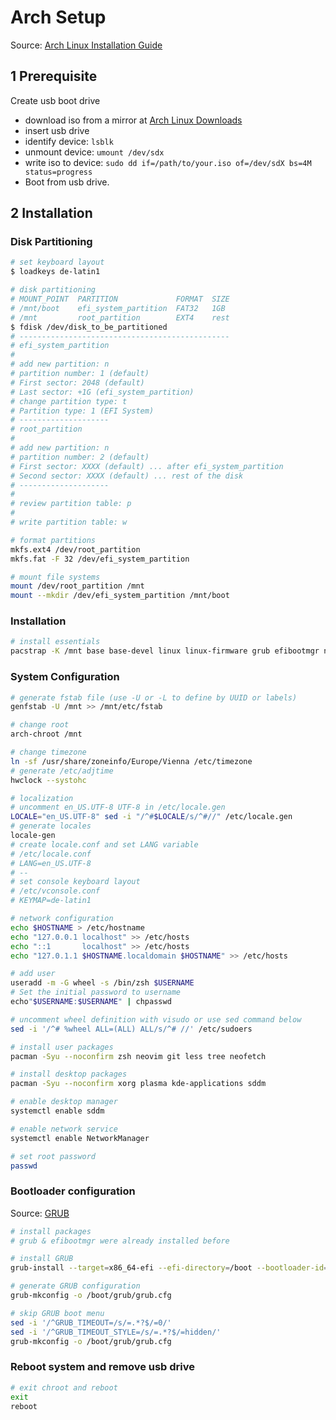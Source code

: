 # Arch Setup
Source: [Arch Linux Installation Guide](https://wiki.archlinux.org/title/Installation_guide)

## 1 Prerequisite

Create usb boot drive
- download iso from a mirror at [Arch Linux Downloads](https://archlinux.org/download)
- insert usb drive
- identify device: `lsblk`
- unmount device: `umount /dev/sdx`
- write iso to device: `sudo dd if=/path/to/your.iso of=/dev/sdX bs=4M status=progress`
- Boot from usb drive.

## 2 Installation

### Disk Partitioning
```bash
# set keyboard layout
$ loadkeys de-latin1

# disk partitioning
# MOUNT_POINT  PARTITION             FORMAT  SIZE 
# /mnt/boot    efi_system_partition  FAT32   1GB
# /mnt         root_partition        EXT4    rest
$ fdisk /dev/disk_to_be_partitioned
# -----------------------------------------------
# efi_system_partition
# 
# add new partition: n
# partition number: 1 (default) 
# First sector: 2048 (default)
# Last sector: +1G (efi_system_partition)
# change partition type: t
# Partition type: 1 (EFI System)
# --------------------
# root_partition
#
# add new partition: n
# partition number: 2 (default)
# First sector: XXXX (default) ... after efi_system_partition
# Second sector: XXXX (default) ... rest of the disk
# --------------------
#
# review partition table: p
#
# write partition table: w

# format partitions
mkfs.ext4 /dev/root_partition
mkfs.fat -F 32 /dev/efi_system_partition

# mount file systems
mount /dev/root_partition /mnt
mount --mkdir /dev/efi_system_partition /mnt/boot
```

### Installation
```bash
# install essentials
pacstrap -K /mnt base base-devel linux linux-firmware grub efibootmgr networkmanager sudo
```

### System Configuration
```bash
# generate fstab file (use -U or -L to define by UUID or labels)
genfstab -U /mnt >> /mnt/etc/fstab

# change root
arch-chroot /mnt

# change timezone
ln -sf /usr/share/zoneinfo/Europe/Vienna /etc/timezone
# generate /etc/adjtime
hwclock --systohc

# localization
# uncomment en_US.UTF-8 UTF-8 in /etc/locale.gen
LOCALE="en_US.UTF-8" sed -i "/^#$LOCALE/s/^#//" /etc/locale.gen
# generate locales
locale-gen
# create locale.conf and set LANG variable
# /etc/locale.conf
# LANG=en_US.UTF-8
# --
# set console keyboard layout
# /etc/vconsole.conf
# KEYMAP=de-latin1

# network configuration
echo $HOSTNAME > /etc/hostname
echo "127.0.0.1 localhost" >> /etc/hosts
echo "::1       localhost" >> /etc/hosts
echo "127.0.1.1 $HOSTNAME.localdomain $HOSTNAME" >> /etc/hosts

# add user
useradd -m -G wheel -s /bin/zsh $USERNAME
# Set the initial password to username
echo"$USERNAME:$USERNAME" | chpasswd

# uncomment wheel definition with visudo or use sed command below 
sed -i '/^# %wheel ALL=(ALL) ALL/s/^# //' /etc/sudoers

# install user packages
pacman -Syu --noconfirm zsh neovim git less tree neofetch

# install desktop packages
pacman -Syu --noconfirm xorg plasma kde-applications sddm

# enable desktop manager
systemctl enable sddm

# enable network service
systemctl enable NetworkManager

# set root password
passwd
```

### Bootloader configuration
Source: [GRUB](https://wiki.archlinux.org/title/GRUB)
```bash
# install packages
# grub & efibootmgr were already installed before

# install GRUB
grub-install --target=x86_64-efi --efi-directory=/boot --bootloader-id=GRUB 

# generate GRUB configuration
grub-mkconfig -o /boot/grub/grub.cfg

# skip GRUB boot menu
sed -i '/^GRUB_TIMEOUT=/s/=.*?$/=0/'
sed -i '/^GRUB_TIMEOUT_STYLE=/s/=.*?$/=hidden/'
grub-mkconfig -o /boot/grub/grub.cfg
```

### Reboot system and remove usb drive
```bash
# exit chroot and reboot
exit
reboot
```

